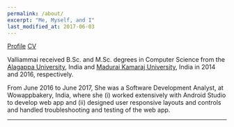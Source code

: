 ```yaml
---
permalink: /about/
excerpt: "Me, Myself, and I"
last_modified_at: 2017-06-03
---
```


<a href="/about/" class="btn btn--large btn--inverse">Profile</a>
<a href="/assets/docs/Valliammai Subramanian.pdf" class="btn btn--large btn--inverse">CV</a>

Valliammai received B.Sc. and M.Sc. degrees in Computer Science from the [Alagappa University](http://www.alagappauniversity.ac.in/), India and [Madurai Kamaraj University](http://www.mkuniversity.org/), India in 2014 and 2016, respectively.

From June 2016 to June 2017, She was a Software Development Analyst, at Wowappbakery, India,  where she (i) worked extensively with Android Studio to develop web app and (ii) designed user responsive layouts and controls and handled troubleshooting and testing of the web app. 

---